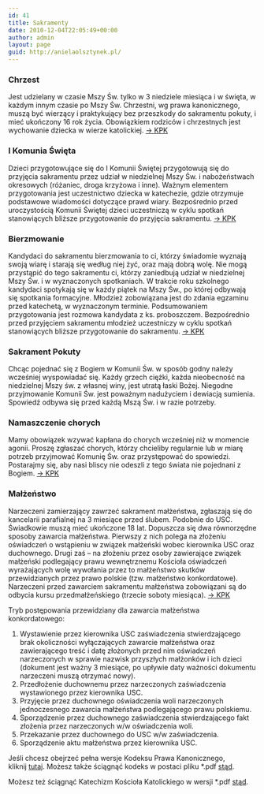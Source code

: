 ```yaml
---
id: 41
title: Sakramenty
date: 2010-12-04T22:05:49+00:00
author: admin
layout: page
guid: http://anielaolsztynek.pl/
---
```

### Chrzest

Jest udzielany w czasie Mszy Św. tylko w 3 niedziele miesiąca i w święta, w każdym innym czasie po Mszy Św. Chrzestni, wg prawa kanonicznego, muszą być wierzący i praktykujący bez przeszkody do sakramentu pokuty, i mieć ukończony 16 rok życia. Obowiązkiem rodziców i chrzestnych jest wychowanie dziecka w wierze katolickiej. [-> KPK](http://aniela.olsztynek.pl/sakr/chrzest.htm)

### I Komunia Święta

Dzieci przygotowujące się do I Komunii Świętej przygotowują się do przyjęcia sakramentu przez udział w niedzielnej Mszy Św. i nabożeństwach okresowych (różaniec, droga krzyżowa i inne). Ważnym elementem przygotowania jest uczestnictwo dziecka w katechezie, gdzie otrzymuje podstawowe wiadomości dotyczące prawd wiary. Bezpośrednio przed uroczystością Komunii Świętej dzieci uczestniczą w cyklu spotkań stanowiących bliższe przygotowanie do przyjęcia sakramentu. [-> KPK](http://aniela.olsztynek.pl/sakr/eucharystia.htm)

### Bierzmowanie

Kandydaci do sakramentu bierzmowania to ci, którzy świadomie wyznają swoją wiarę i starają się według niej żyć, oraz mają dobrą wolę. Nie mogą przystąpić do tego sakramentu ci, którzy zaniedbują udział w niedzielnej Mszy Św. i w wyznaczonych spotkaniach. W trakcie roku szkolnego kandydaci spotykają się w każdy piątek na Mszy Św., po której odbywają się spotkania formacyjne. Młodzież zobowiązana jest do zdania egzaminu przed katechetą, w wyznaczonym terminie. Podsumowaniem przygotowania jest rozmowa kandydata z ks. proboszczem. Bezpośrednio przed przyjęciem sakramentu młodzież uczestniczy w cyklu spotkań stanowiących bliższe przygotowanie do sakramentu. [-> KPK](http://aniela.olsztynek.pl/sakr/bierzm.htm)

### Sakrament Pokuty

Chcąc pojednać się z Bogiem w Komunii Św. w sposób godny należy wcześniej wyspowiadać się. Każdy grzech ciężki, każda nieobecność na niedzielnej Mszy św. z własnej winy, jest utratą łaski Bożej. Niegodne przyjmowanie Komunii Św. jest poważnym nadużyciem i dewiacją sumienia. Spowiedź odbywa się przed każdą Mszą Św. i w razie potrzeby.

### Namaszczenie chorych

Mamy obowiązek wzywać kapłana do chorych wcześniej niż w momencie agonii. Proszę zgłaszać chorych, którzy chcieliby regularnie lub w miarę potrzeb przyjmować Komunię Św. oraz przystępować do spowiedzi. Postarajmy się, aby nasi bliscy nie odeszli z tego świata nie pojednani z Bogiem. [-> KPK](http://aniela.olsztynek.pl/sakr/namaszczenie.htm)

### Małżeństwo

Narzeczeni zamierzający zawrzeć sakrament małżeństwa, zgłaszają się do kancelarii parafialnej na 3 miesiące przed ślubem. Podobnie do USC. Świadkowie muszą mieć ukończone 18 lat. Dopuszcza się dwa równorzędne sposoby zawarcia małżeństwa. Pierwszy z nich polega na złożeniu oświadczeń o wstąpieniu w związek małżeński wobec kierownika USC oraz duchownego. Drugi zaś &#8211; na złożeniu przez osoby zawierające związek małżeński podlegający prawu wewnętrznemu Kościoła oświadczeń wyrażających wolę wywołania przez to małżeństwo skutków przewidzianych przez prawo polskie (tzw. małżeństwo konkordatowe). Narzeczeni przed zawarciem sakramentu małżeństwa zobowiązani są do odbycia kursu przedmałżeńskiego (trzecie soboty miesiąca). [-> KPK](http://aniela.olsztynek.pl/sakr/malz.htm)

Tryb postępowania przewidziany dla zawarcia małżeństwa konkordatowego:

  1. Wystawienie przez kierownika USC zaświadczenia stwierdzającego brak okoliczności wyłączających zawarcie małżeństwa oraz zawierającego treść i datę złożonych przed nim oświadczeń narzeczonych w sprawie nazwisk przyszłych małżonków i ich dzieci (dokument jest ważny 3 miesiące, po upływie daty ważności dokumentu narzeczeni muszą otrzymać nowy).
  2. Przedłożenie duchownemu przez narzeczonych zaświadczenia wystawionego przez kierownika USC.
  3. Przyjęcie przez duchownego oświadczenia woli narzeczonych jednoczesnego zawarcia małżeństwa podlegającego prawu polskiemu.
  4. Sporządzenie przez duchownego zaświadczenia stwierdzającego fakt złożenia przez narzeczonych w/w oświadczenia woli.
  5. Przekazanie przez duchownego do USC w/w zaświadczenia.
  6. Sporządzenie aktu małżeństwa przez kierownika USC.

Jeśli chcesz obejrzeć pełna wersje Kodeksu Prawa Kanonicznego, kliknij <a href="http://aniela.olsztynek.pl/sakr/prawo.htm" target="_blank">tutaj</a>. Możesz także ściągnąć kodeks w postaci pliku *.pdf [stąd](http://aniela.olsztynek.pl/sakr/prawo/kpk.pdf).

Możesz też ściągnąć Katechizm Kościoła Katolickiego w wersji *.pdf [stąd](http://aniela.olsztynek.pl/sakr/prawo/kkk.pdf).